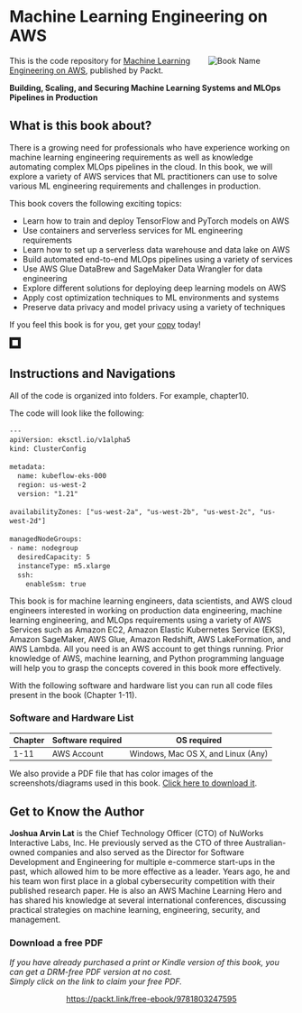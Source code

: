 # Machine Learning Engineering on AWS 

<a href="https://www.packtpub.com/product/machine-learning-engineering-on-aws/9781803247595"><img src="https://static.packt-cdn.com/products/9781803247595/cover/smaller" alt="Book Name" width="30%" align="right"></a>

This is the code repository for [Machine Learning Engineering on AWS](https://www.packtpub.com/product/machine-learning-engineering-on-aws/9781803247595), published by Packt.

**Building, Scaling, and Securing Machine Learning Systems and MLOps Pipelines in Production**

## What is this book about?
There is a growing need for professionals who have experience working on 
machine learning engineering requirements as well as knowledge automating 
complex MLOps pipelines in the cloud. In this book, we will explore a variety of 
AWS services that ML practitioners can use to solve various ML engineering 
requirements and challenges in production.

This book covers the following exciting topics: 
* Learn how to train and deploy TensorFlow and PyTorch models on AWS
* Use containers and serverless services for ML engineering requirements
* Learn how to set up a serverless data warehouse and data lake on AWS
* Build automated end-to-end MLOps pipelines using a variety of services
* Use AWS Glue DataBrew and SageMaker Data Wrangler for data engineering
* Explore different solutions for deploying deep learning models on AWS
* Apply cost optimization techniques to ML environments and systems
* Preserve data privacy and model privacy using a variety of techniques

If you feel this book is for you, get your [copy](https://www.packtpub.com/product/machine-learning-engineering-on-aws/9781803247595) today!

<a href="https://www.packtpub.com/?utm_source=github&utm_medium=banner&utm_campaign=GitHubBanner"><img src="https://raw.githubusercontent.com/PacktPublishing/GitHub/master/GitHub.png" alt="https://www.packtpub.com/" border="5" /></a>

## Instructions and Navigations
All of the code is organized into folders. For example, chapter10.

The code will look like the following:

```
---
apiVersion: eksctl.io/v1alpha5
kind: ClusterConfig

metadata:
  name: kubeflow-eks-000
  region: us-west-2
  version: "1.21"

availabilityZones: ["us-west-2a", "us-west-2b", "us-west-2c", "us-west-2d"]

managedNodeGroups:
- name: nodegroup
  desiredCapacity: 5
  instanceType: m5.xlarge
  ssh:
    enableSsm: true
```

This book is for machine learning engineers, data scientists, and AWS cloud engineers interested in working on production data engineering, machine learning engineering, and MLOps requirements using a variety of AWS Services such as Amazon EC2, Amazon Elastic Kubernetes Service (EKS), Amazon SageMaker, AWS Glue, Amazon Redshift, AWS LakeFormation, and AWS Lambda. All you need is an AWS account to get things running. Prior knowledge of AWS, machine learning, and Python programming language will help you to grasp the concepts covered in this book more effectively.

With the following software and hardware list you can run all code files present in the book (Chapter 1-11).

### Software and Hardware List

| Chapter   | Software required                | OS required                        |
| --------- | ---------------------------------| -----------------------------------|
| 1-11      | AWS Account                      | Windows, Mac OS X, and Linux (Any) |

We also provide a PDF file that has color images of the screenshots/diagrams used in this book. [Click here to download it]( https://packt.link/jeBII).

## Get to Know the Author

**Joshua Arvin Lat** 
is the Chief Technology Officer (CTO) of NuWorks Interactive Labs, Inc. He previously served as the CTO of three Australian-owned companies and also served as the Director for Software Development and Engineering for multiple e-commerce start-ups in the past, which allowed him to be more effective as a leader. Years ago, he and his team won first place in a global cybersecurity competition with their published research paper. He is also an AWS Machine Learning Hero and has shared his knowledge at several international conferences, discussing practical strategies on machine learning, engineering, security, and management.
### Download a free PDF

 <i>If you have already purchased a print or Kindle version of this book, you can get a DRM-free PDF version at no cost.<br>Simply click on the link to claim your free PDF.</i>
<p align="center"> <a href="https://packt.link/free-ebook/9781803247595">https://packt.link/free-ebook/9781803247595 </a> </p>
